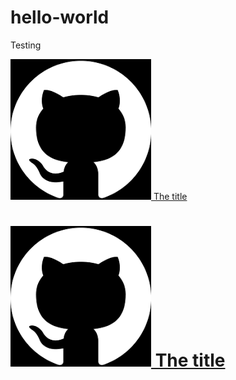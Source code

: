 # hello-world
Testing



[![This is the alternative text](github-icon.png) The title](http://google.com/)


# [![Alt text](github-icon.png?raw=true) The title](http://google.com/)

